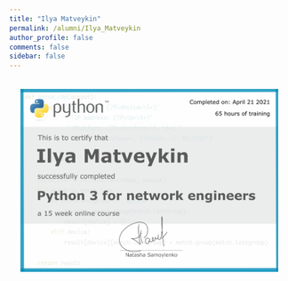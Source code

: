 ```yaml
---
title: "Ilya Matveykin"
permalink: /alumni/Ilya_Matveykin
author_profile: false
comments: false
sidebar: false
---
```


<div style="padding: 20px;">
  <img src="https://raw.githubusercontent.com/pyneng/pyneng.github.io/master/alumni/Ilya_Matveykin.png" alt="Python for network engineers">
</div>

